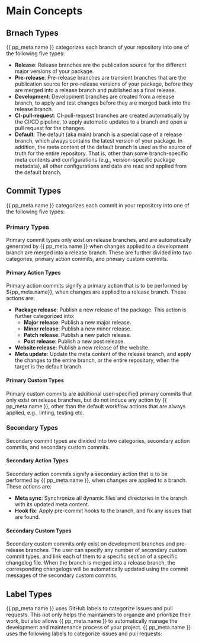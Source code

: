 # Main Concepts


## Brnach Types
{{ pp_meta.name }} categorizes each branch of your repository into one of the following five types:
- **Release**: Release branches are the publication source for the different major versions of your package.
- **Pre-release**: Pre-release branches are transient branches that are
  the publication source for pre-release versions of your package, before they are merged into
  a release branch and published as a final release.
- **Development**: Development branches are created from a release branch,
  to apply and test changes before they are merged back into the release branch.
- **CI-pull-request**: CI-pull-request branches are created automatically by the CI/CD pipeline,
  to apply automatic updates to a branch and open a pull request for the changes.
- **Default**: The default (aka main) branch is a special case of a release branch,
  which always contains the latest version of your package.
  In addition, the meta content of the default branch is used as the source of truth for the entire repository.
  That is, other than some branch-specific meta contents and configurations
  (e.g., version-specific package metadata), all other configurations and data are read and applied
  from the default branch.


## Commit Types
{{ pp_meta.name }} categorizes each commit in your repository into one of the following five types:


### Primary Types
Primary commit types only exist on release branches, and are automatically generated by {{ pp_meta.name }}
when changes applied to a development branch are merged into a release branch.
These are further divided into two categories, primary action commits, and primary custom commits.


#### Primary Action Types
Primary action commits signify a primary action that is to be performed by ${pp_meta.name}},
when changes are applied to a release branch. These actions are:
- **Package release**: Publish a new release of the package. This action is further categorized into:
  - **Major release**: Publish a new major release.
  - **Minor release**: Publish a new minor release.
  - **Patch release**: Publish a new patch release.
  - **Post release**: Publish a new post release.
- **Website release**: Publish a new release of the website.
- **Meta update**: Update the meta content of the release branch, and apply the changes to the entire branch,
  or the entire repository, when the target is the default branch.


#### Primary Custom Types
Primary custom commits are additional user-specified primary commits that only exist on release branches,
but do not induce any action by {{ pp_meta.name }},
other than the default workflow actions that are always applied, e.g., linting, testing etc.


### Secondary Types
Secondary commit types are divided into two categories, secondary action commits, and secondary custom commits.


#### Secondary Action Types
Secondary action commits signify a secondary action that is to be performed by {{ pp_meta.name }},
when changes are applied to a branch. These actions are:
- **Meta sync**: Synchronize all dynamic files and directories in the branch with its updated meta content.
- **Hook fix**: Apply pre-commit hooks to the branch, and fix any issues that are found.


#### Secondary Custom Types
Secondary custom commits only exist on development branches and pre-release branches.
The user can specify any number of secondary custom commit types, and link each of them to a specific
section of a specific changelog file. When the branch is merged into a release branch,
the corresponding changelogs will be automatically updated
using the commit messages of the secondary custom commits.


## Label Types
{{ pp_meta.name }} uses GitHub labels to categorize issues and pull requests.
This not only helps the maintainers to organize and prioritize their work,
but also allows {{ pp_meta.name }} to automatically manage
the development and maintenance process of your project.
{{ pp_meta.name }} uses the following labels to categorize issues and pull requests:

